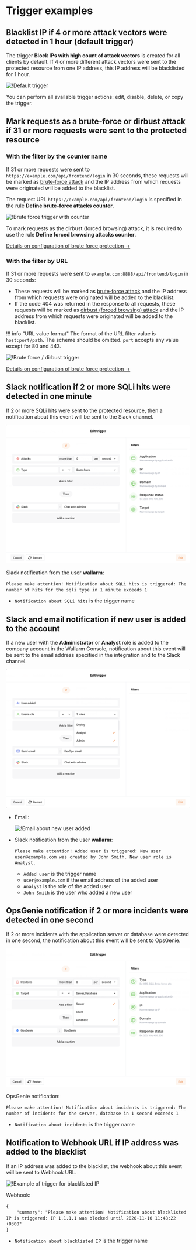 # Trigger examples

## Blacklist IP if 4 or more attack vectors were detected in 1 hour (default trigger)

The trigger **Block IPs with high count of attack vectors** is created for all clients by default. If 4 or more different attack vectors were sent to the protected resource from one IP address, this IP address will be blacklisted for 1 hour.

![!Default trigger](../../images/user-guides/triggers/trigger-example-default.png)

You can perform all available trigger actions: edit, disable, delete, or copy the trigger.

## Mark requests as a brute‑force or dirbust attack if 31 or more requests were sent to the protected resource

### With the filter by the counter name

If 31 or more requests were sent to `https://example.com/api/frontend/login` in 30 seconds, these requests will be marked as [brute‑force attack](../../attacks-vulns-list.md#bruteforce-attack) and the IP address from which requests were originated will be added to the blacklist.

The request URL `https://example.com/api/frontend/login` is specified in the rule **Define brute-force attacks counter**.

![!Brute force trigger with counter](../../images/user-guides/triggers/trigger-example6.png)

To mark requests as the dirbust (forced browsing) attack, it is required to use the rule **Define forced browsing attacks counter**.

[Details on configuration of brute force protection →](../../admin-en/configuration-guides/protecting-against-bruteforce.md)

### With the filter by URL

If 31 or more requests were sent to `example.com:8888/api/frontend/login` in 30 seconds:

* These requests will be marked as [brute‑force attack](../../attacks-vulns-list.md#bruteforce-attack) and the IP address from which requests were originated will be added to the blacklist.
* If the code 404 was returned in the response to all requests, these requests will be marked as [dirbust (forced browsing) attack](../../attacks-vulns-list.md#forced-browsing) and the IP address from which requests were originated will be added to the blacklist.

!!! info "URL value format"
    The format of the URL filter value is `host:port/path`. The scheme should be omitted. `port` accepts any value except for 80 and 443.

![!Brute force / dirbust trigger](../../images/user-guides/triggers/trigger-example5.png)

[Details on configuration of brute force protection →](../../admin-en/configuration-guides/protecting-against-bruteforce.md)

## Slack notification if 2 or more SQLi hits were detected in one minute

If 2 or more SQLi [hits](../../glossary-en.md#hit) were sent to the protected resource, then a notification about this event will be sent to the Slack channel.

![!Example of a trigger sending the notification to Slack](../../images/user-guides/triggers/trigger-example1.png)

Slack notification from the user **wallarm**:

```
Please make attention! Notification about SQLi hits is triggered: The number of hits for the sqli type in 1 minute exceeds 1
```

* `Notification about SQLi hits` is the trigger name

## Slack and email notification if new user is added to the account

If a new user with the **Administrator** or **Analyst** role is added to the company account in the Wallarm Console, notification about this event will be sent to the email address specified in the integration and to the Slack channel.

![!Example of a trigger sending the notification to Slack and by email](../../images/user-guides/triggers/trigger-example2.png)

* Email:

    ![!Email about new user added](../../images/user-guides/triggers/trigger-email-example.png)

* Slack notification from the user **wallarm**:

    ```
    Please make attention! Added user is triggered: New user user@example.com was created by John Smith. New user role is Analyst.
    ```

    * `Added user` is the trigger name
    * `user@example.com` if the email address of the added user
    * `Analyst` is the role of the added user
    * `John Smith` is the user who added a new user

## OpsGenie notification if 2 or more incidents were detected in one second

If 2 or more incidents with the application server or database were detected in one second, the notification about this event will be sent to OpsGenie.

![!Example of a trigger sending the data to Splunk](../../images/user-guides/triggers/trigger-example3.png)

OpsGenie notification:

```
Please make attention! Notification about incidents is triggered: The number of incidents for the server, database in 1 second exceeds 1
```

* `Notification about incidents` is the trigger name

## Notification to Webhook URL if IP address was added to the blacklist

If an IP address was added to the blacklist, the webhook about this event will be sent to Webhook URL.

![!Example of trigger for blacklisted IP](../../images/user-guides/triggers/trigger-example4.png)

Webhook:

```
{
    "summary": "Please make attention! Notification about blacklisted IP is triggered: IP 1.1.1.1 was blocked until 2020-11-10 11:48:22 +0300"
}
```

* `Notification about blacklisted IP` is the trigger name
